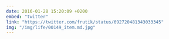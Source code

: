 ```yaml
---
date: 2016-01-28 15:20:09 +0200
embed: "twitter"
link: "https://twitter.com/frutik/status/692720481343033345"
img: "/img/life/00149_item.md.jpg"
---
```

